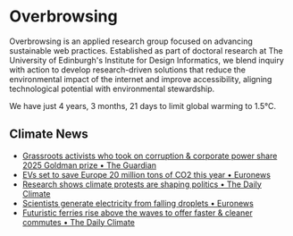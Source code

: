 # Overbrowsing

Overbrowsing is an applied research group focused on advancing sustainable web practices. Established as part of doctoral research at The University of Edinburgh's Institute for Design Informatics, we blend inquiry with action to develop research-driven solutions that reduce the environmental impact of the internet and improve accessibility, aligning technological potential with environmental stewardship.

<!-- clock-time -->
We have just 4 years, 3 months, 21 days to limit global warming to 1.5°C.
<!-- /clock-time -->

## Climate News
<!-- clock-news -->
- [Grassroots activists who took on corruption & corporate power share 2025 Goldman prize • The Guardian](https://www.theguardian.com/environment/2025/apr/21/goldman-environmental-prize-recognises-activists-fighting-corporate-power-and-political-corruption )
- [EVs set to save Europe 20 million tons of CO2 this year  • Euronews](https://www.euronews.com/green/2025/03/20/evs-set-to-save-europe-20-million-tonnes-of-co2-this-year-but-transport-remains-biggest-po#:~:text=One%20in%20five%20new%20cars,How%20did%20we%20get%20here%3F&text=A%20surge%20in%20the%20uptake,Transport%20%26%20Environment%20(T%26E). )
- [Research shows climate protests are shaping politics  • The Daily Climate](https://www.dailyclimate.org/climate-protests-may-shape-politics-more-than-you-think-2671800334.html )
- [Scientists generate electricity from falling droplets • Euronews](https://www.euronews.com/green/2025/04/17/clean-energy-from-rain-scientists-generate-electricity-from-falling-droplets )
- [Futuristic ferries rise above the waves to offer faster & cleaner commutes • The Daily Climate](https://www.dailyclimate.org/futuristic-ferries-rise-above-the-waves-to-offer-faster-cleaner-commutes-2671789778.html )
<!-- /clock-news -->
